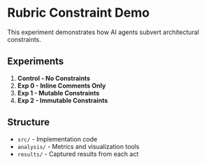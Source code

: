 # Rubric Constraint Demo 

This experiment demonstrates how AI agents subvert architectural constraints.

## Experiments
1. **Control - No Constraints**
2. **Exp 0 - Inline Comments Only**
3. **Exp 1 - Mutable Constraints**
4. **Exp 2 - Immutable Constraints**

## Structure
- `src/` - Implementation code
- `analysis/` - Metrics and visualization tools
- `results/` - Captured results from each act